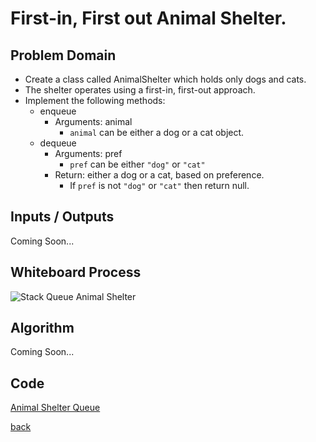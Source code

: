 # First-in, First out Animal Shelter.

## Problem Domain

- Create a class called AnimalShelter which holds only dogs and cats.
- The shelter operates using a first-in, first-out approach.
- Implement the following methods:
  - enqueue
    - Arguments: animal
      - `animal` can be either a dog or a cat object.
  - dequeue
    - Arguments: pref
      - `pref` can be either `"dog"` or `"cat"`
    - Return: either a dog or a cat, based on preference.
      - If `pref` is not `"dog"` or `"cat"` then return null.

## Inputs / Outputs

Coming Soon...

## Whiteboard Process

![Stack Queue Animal Shelter](./stack-queue-animal-shelter.png)

## Algorithm

Coming Soon...

## Code

[Animal Shelter Queue](./stack-queue-animal-shelter.js)

[back](../README.md)

